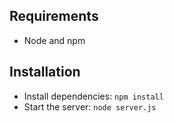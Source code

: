 ## Requirements

- Node and npm

## Installation
- Install dependencies: `npm install`
- Start the server: `node server.js`
